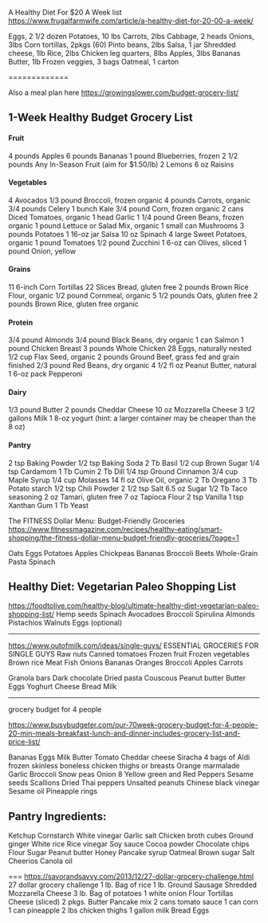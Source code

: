A Healthy Diet For $20 A Week list
https://www.frugalfarmwife.com/article/a-healthy-diet-for-20-00-a-week/

Eggs, 2 1/2 dozen
Potatoes, 10 lbs
Carrots, 2lbs
Cabbage, 2 heads
Onions, 3lbs
Corn tortillas, 2pkgs (60)
Pinto beans, 2lbs
Salsa, 1 jar
Shredded cheese, 1lb
Rice, 2lbs
Chicken leg quarters, 8lbs
Apples, 3lbs
Bananas
Butter, 1lb
Frozen veggies, 3 bags
Oatmeal, 1 carton

=============

Also a meal plan here
https://growingslower.com/budget-grocery-list/
## 1-Week Healthy Budget Grocery List

#### Fruit

4 pounds Apples
6 pounds Bananas
1 pound Blueberries, frozen
2 1/2 pounds Any In-Season Fruit (aim for $1.50/lb)
2 Lemons
6 oz Raisins

#### Vegetables

4 Avocados
1/3 pound Broccoli, frozen organic
4 pounds Carrots, organic
3/4 pounds Celery
1 bunch Kale
3/4 pound Corn, frozen organic
2 cans Diced Tomatoes, organic
1 head Garlic
1 1/4 pound Green Beans, frozen organic
1 pound Lettuce or Salad Mix, organic
1 small can Mushrooms
3 pounds Potatoes
1 16-oz jar Salsa
10 oz Spinach
4 large Sweet Potatoes, organic
1 pound Tomatoes
1/2 pound Zucchini
1 6-oz can Olives, sliced
1 pound Onion, yellow

#### Grains

11 6-inch Corn Tortillas
22 Slices Bread, gluten free
2 pounds Brown Rice Flour, organic
1/2 pound Cornmeal, organic
5 1/2 pounds Oats, gluten free
2 pounds Brown Rice, gluten free organic

#### Protein

3/4 pound Almonds
3/4 pound Black Beans, dry organic
1 can Salmon
1 pound Chicken Breast
3 pounds Whole Chicken
28 Eggs, naturally nested
1/2 cup Flax Seed, organic
2 pounds Ground Beef, grass fed and grain finished
2/3 pound Red Beans, dry organic
4 1/2 fl oz Peanut Butter, natural
1 6-oz pack Pepperoni

#### Dairy
1/3 pound Butter
2 pounds Cheddar Cheese
10 oz Mozzarella Cheese
3 1/2 gallons Milk
1 8-oz yogurt (hint: a larger container may be cheaper than the 8 oz)

#### Pantry
2 tsp Baking Powder
1/2 tsp Baking Soda
2 Tb Basil
1/2 cup Brown Sugar
1/4 tsp Cardamom
1 Tb Cumin
2 Tb Dill
1/4 tsp Ground Cinnamon
3/4 cup Maple Syrup
1/4 cup Molasses
14 fl oz Olive Oil, organic
2 Tb Oregano
3 Tb Potato starch
1/2 tsp Chili Powder
2 1/2 tsp Salt
6.5 oz Sugar
1/2 Tb Taco seasoning
2 oz Tamari, gluten free
7 oz Tapioca Flour
2 tsp Vanilla
1 tsp Xanthan Gum
1 Tb Yeast


The FITNESS Dollar Menu: Budget-Friendly Groceries
https://www.fitnessmagazine.com/recipes/healthy-eating/smart-shopping/the-fitness-dollar-menu-budget-friendly-groceries/?page=1

Oats
Eggs
Potatoes
Apples
Chickpeas
Bananas
Broccoli
Beets
Whole-Grain Pasta
Spinach


## Healthy Diet: Vegetarian Paleo Shopping List
https://foodtolive.com/healthy-blog/ultimate-healthy-diet-vegetarian-paleo-shopping-list/
Hemp seeds
Spinach
Avocadoes
Broccoli
Spirulina
Almonds
Pistachios
Walnuts
Eggs (optional)


---
https://www.outofmilk.com/ideas/single-guys/
ESSENTIAL GROCERIES FOR SINGLE GUYS
Raw nuts
Canned tomatoes
Frozen fruit
Frozen vegetables
Brown rice
Meat
Fish
Onions
Bananas
Oranges
Broccoli
Apples
Carrots

Granola bars
Dark chocolate
Dried pasta
Couscous
Peanut butter
Butter
Eggs
Yoghurt
Cheese
Bread
Milk

---
grocery budget for 4 people

https://www.busybudgeter.com/our-70week-grocery-budget-for-4-people-20-min-meals-breakfast-lunch-and-dinner-includes-grocery-list-and-price-list/

Bananas
Eggs
Milk
Butter
Tomato
Cheddar cheese
Siracha
4 bags of Aldi frozen skinless boneless chicken thighs or breasts
Orange marmalade
Garlic
Broccoli
Snow peas
Onion
8 Yellow green and Red Peppers
Sesame seeds
Scallions
Dried Thai peppers
Unsalted peanuts
Chinese black vinegar
Sesame oil
Pineapple rings

## Pantry Ingredients:
Ketchup
Cornstarch
White vinegar
Garlic salt
Chicken broth cubes
Ground ginger
White rice
Rice vinegar
Soy sauce
Cocoa powder
Chocolate chips
Flour
Sugar
Peanut butter
Honey
Pancake syrup
Oatmeal
Brown sugar
Salt
Cheerios
Canola oil

===
https://savorandsavvy.com/2013/12/27-dollar-grocery-challenge.html
27 dollar grocery challenge
1 lb. Bag of rice
1 lb. Ground Sausage
Shredded Mozzarella Cheese
3 lb. Bag of potatoes
1 white onion
Flour Tortillas
Cheese (sliced)
2 pkgs. Butter
Pancake mix
2 cans tomato sauce
1 can corn
1 can pineapple
2 lbs chicken thighs
1 gallon milk
Bread
Eggs
